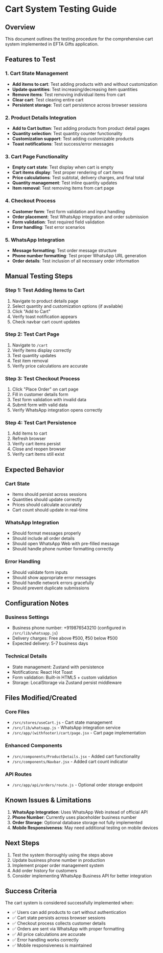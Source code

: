 # Cart System Testing Guide

## Overview
This document outlines the testing procedure for the comprehensive cart system implemented in EFTA Gifts application.

## Features to Test

### 1. Cart State Management
- **Add items to cart**: Test adding products with and without customization
- **Update quantities**: Test increasing/decreasing item quantities
- **Remove items**: Test removing individual items from cart
- **Clear cart**: Test clearing entire cart
- **Persistent storage**: Test cart persistence across browser sessions

### 2. Product Details Integration
- **Add to Cart button**: Test adding products from product detail pages
- **Quantity selection**: Test quantity counter functionality
- **Customization support**: Test adding customizable products
- **Toast notifications**: Test success/error messages

### 3. Cart Page Functionality
- **Empty cart state**: Test display when cart is empty
- **Cart items display**: Test proper rendering of cart items
- **Price calculations**: Test subtotal, delivery charges, and final total
- **Quantity management**: Test inline quantity updates
- **Item removal**: Test removing items from cart page

### 4. Checkout Process
- **Customer form**: Test form validation and input handling
- **Order placement**: Test WhatsApp integration and order submission
- **Form validation**: Test required field validation
- **Error handling**: Test error scenarios

### 5. WhatsApp Integration
- **Message formatting**: Test order message structure
- **Phone number formatting**: Test proper WhatsApp URL generation
- **Order details**: Test inclusion of all necessary order information

## Manual Testing Steps

### Step 1: Test Adding Items to Cart
1. Navigate to product details page
2. Select quantity and customization options (if available)
3. Click "Add to Cart"
4. Verify toast notification appears
5. Check navbar cart count updates

### Step 2: Test Cart Page
1. Navigate to `/cart`
2. Verify items display correctly
3. Test quantity updates
4. Test item removal
5. Verify price calculations are accurate

### Step 3: Test Checkout Process
1. Click "Place Order" on cart page
2. Fill in customer details form
3. Test form validation with invalid data
4. Submit form with valid data
5. Verify WhatsApp integration opens correctly

### Step 4: Test Cart Persistence
1. Add items to cart
2. Refresh browser
3. Verify cart items persist
4. Close and reopen browser
5. Verify cart items still exist

## Expected Behavior

### Cart State
- Items should persist across sessions
- Quantities should update correctly
- Prices should calculate accurately
- Cart count should update in real-time

### WhatsApp Integration
- Should format messages properly
- Should include all order details
- Should open WhatsApp Web with pre-filled message
- Should handle phone number formatting correctly

### Error Handling
- Should validate form inputs
- Should show appropriate error messages
- Should handle network errors gracefully
- Should prevent duplicate submissions

## Configuration Notes

### Business Settings
- Business phone number: +919876543210 (configured in `/src/lib/whatsapp.js`)
- Delivery charges: Free above ₹500, ₹50 below ₹500
- Expected delivery: 5-7 business days

### Technical Details
- State management: Zustand with persistence
- Notifications: React Hot Toast
- Form validation: Built-in HTML5 + custom validation
- Storage: LocalStorage via Zustand persist middleware

## Files Modified/Created

### Core Files
- `/src/stores/useCart.js` - Cart state management
- `/src/lib/whatsapp.js` - WhatsApp integration service
- `/src/app/(withfooter)/cart/page.jsx` - Cart page implementation

### Enhanced Components
- `/src/components/ProductDetails.jsx` - Added cart functionality
- `/src/components/Navbar.jsx` - Added cart count indicator

### API Routes
- `/src/app/api/orders/route.js` - Optional order storage endpoint

## Known Issues & Limitations

1. **WhatsApp Integration**: Uses WhatsApp Web instead of official API
2. **Phone Number**: Currently uses placeholder business number
3. **Order Storage**: Optional database storage not fully implemented
4. **Mobile Responsiveness**: May need additional testing on mobile devices

## Next Steps

1. Test the system thoroughly using the steps above
2. Update business phone number in production
3. Implement proper order management system
4. Add order history for customers
5. Consider implementing WhatsApp Business API for better integration

## Success Criteria

The cart system is considered successfully implemented when:
- ✅ Users can add products to cart without authentication
- ✅ Cart state persists across browser sessions
- ✅ Checkout process collects customer details
- ✅ Orders are sent via WhatsApp with proper formatting
- ✅ All price calculations are accurate
- ✅ Error handling works correctly
- ✅ Mobile responsiveness is maintained
